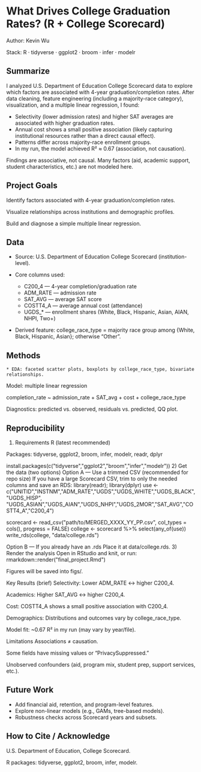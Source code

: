 # What Drives College Graduation Rates? (R + College Scorecard)
Author: Kevin Wu

Stack: R · tidyverse · ggplot2 · broom · infer · modelr

##  Summarize
I analyzed U.S. Department of Education College Scorecard data to explore which factors are associated with 4-year graduation/completion rates. After data cleaning, feature engineering (including a majority-race category), visualization, and a multiple linear regression, I found:
* Selectivity (lower admission rates) and higher SAT averages are associated with higher graduation rates.
* Annual cost shows a small positive association (likely capturing institutional resources rather than a direct causal effect).
* Patterns differ across majority-race enrollment groups.
* In my run, the model achieved R² ≈ 0.67 (association, not causation).


Findings are associative, not causal. Many factors (aid, academic support, student characteristics, etc.) are not modeled here.

## Project Goals
Identify factors associated with 4-year graduation/completion rates.


Visualize relationships across institutions and demographic profiles.


Build and diagnose a simple multiple linear regression.



## Data
* Source: U.S. Department of Education College Scorecard (institution-level).

* Core columns used:
    * C200_4 — 4-year completion/graduation rate
    * ADM_RATE — admission rate
    * SAT_AVG — average SAT score
    * COSTT4_A — average annual cost (attendance)
    * UGDS_* — enrollment shares (White, Black, Hispanic, Asian, AIAN, NHPI, Two+)
* Derived feature: college_race_type = majority race group among {White, Black, Hispanic, Asian}; otherwise “Other”.
## Methods
    * EDA: faceted scatter plots, boxplots by college_race_type, bivariate relationships.


Model: multiple linear regression

 completion_rate ~ admission_rate + SAT_avg + cost + college_race_type


Diagnostics: predicted vs. observed, residuals vs. predicted, QQ plot.


## Reproducibility
1) Requirements
R (latest recommended)


Packages: tidyverse, ggplot2, broom, infer, modelr, readr, dplyr

 install.packages(c("tidyverse","ggplot2","broom","infer","modelr"))
2) Get the data (two options)
Option A — Use a trimmed CSV (recommended for repo size)
 If you have a large Scorecard CSV, trim to only the needed columns and save an RDS:
library(readr); library(dplyr)
use <- c("UNITID","INSTNM","ADM_RATE","UGDS","UGDS_WHITE","UGDS_BLACK","UGDS_HISP",
         "UGDS_ASIAN","UGDS_AIAN","UGDS_NHPI","UGDS_2MOR","SAT_AVG","COSTT4_A","C200_4")

scorecard <- read_csv("path/to/MERGED_XXXX_YY_PP.csv", col_types = cols(), progress = FALSE)
college <- scorecard %>% select(any_of(use))
write_rds(college, "data/college.rds")

Option B — If you already have an .rds
 Place it at data/college.rds.
3) Render the analysis
Open in RStudio and knit, or run:
rmarkdown::render("final_project.Rmd")

Figures will be saved into figs/.

Key Results (brief)
Selectivity: Lower ADM_RATE ↔ higher C200_4.


Academics: Higher SAT_AVG ↔ higher C200_4.


Cost: COSTT4_A shows a small positive association with C200_4.


Demographics: Distributions and outcomes vary by college_race_type.


Model fit: ~0.67 R² in my run (may vary by year/file).



Limitations
Associations ≠ causation.


Some fields have missing values or “PrivacySuppressed.”


Unobserved confounders (aid, program mix, student prep, support services, etc.).



## Future Work
* Add financial aid, retention, and program-level features.
* Explore non-linear models (e.g., GAMs, tree-based models).
* Robustness checks across Scorecard years and subsets.
  

## How to Cite / Acknowledge
U.S. Department of Education, College Scorecard.


R packages: tidyverse, ggplot2, broom, infer, modelr.
